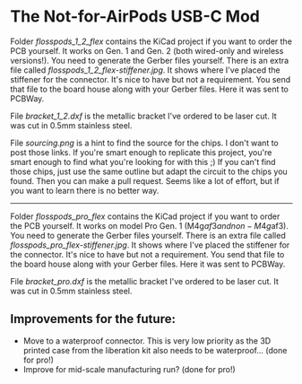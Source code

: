 # The Not-for-AirPods USB-C Mod

Folder *flosspods_1_2_flex* contains the KiCad project if you want to order the PCB yourself. It works on Gen. 1 and Gen. 2 (both wired-only and wireless versions!). You need to generate the Gerber files yourself. There is an extra file called *flosspods_1_2_flex-stiffener.jpg*. It shows where I've placed the stiffener for the connector. It's nice to have but not a requirement. You send that file to the board house along with your Gerber files. Here it was sent to PCBWay.

File *bracket_1_2.dxf* is the metallic bracket I've ordered to be laser cut. It was cut in 0.5mm stainless steel.

File *sourcing.png* is a hint to find the source for the chips. I don't want to post those links. If you're smart enough to replicate this project, you're smart enough to find what you're looking for with this ;) If you can't find those chips, just use the same outline but adapt the circuit to the chips you found. Then you can make a pull request. Seems like a lot of effort, but if you want to learn there is no better way.

---

Folder *flosspods_pro_flex* contains the KiCad project if you want to order the PCB yourself. It works on model Pro Gen. 1 (M4g$af3 and non-M4g$af3). You need to generate the Gerber files yourself. There is an extra file called *flosspods_pro_flex-stiffener.jpg*. It shows where I've placed the stiffener for the connector. It's nice to have but not a requirement. You send that file to the board house along with your Gerber files. Here it was sent to PCBWay.

File *bracket_pro.dxf* is the metallic bracket I've ordered to be laser cut. It was cut in 0.5mm stainless steel.

## Improvements for the future:

- Move to a waterproof connector. This is very low priority as the 3D printed case from the liberation kit also needs to be waterproof... (done for pro!)
- Improve for mid-scale manufacturing run? (done for pro!)

